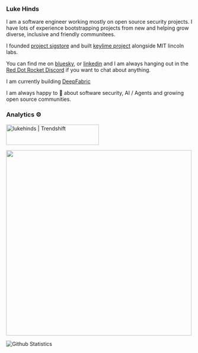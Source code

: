 ### Luke Hinds

I am a software engineer working mostly on open source security projects. I have lots of experience bootstrapping projects from new and helping grow diverse, inclusive and friendly communitees.

I founded [project sigstore](https://sigstore.dev) and built [keylime project](https://keylime.dev) alongside MIT lincoln labs.

You can find me on [bluesky](https://bsky.app/profile/lukehinds.bsky.social), or [linkedin](https://www.linkedin.com/in/lukehinds/) and I am always hanging out in the [Red Dot Rocket Discord](https://discord.gg/pPcjYzGvbS) if you want to chat about anything. 

I am currently building [DeepFabric](https://github.com/lukehinds/deepfabric) 

I am always happy to 💬 about software security, AI / Agents and growing open source communities.

### Analytics ⚙️

<a href="https://trendshift.io/developers/8128" target="_blank"><img src="https://trendshift.io/api/badge/developers/8128" alt="lukehinds | Trendshift" style="width: 250px; height: 55px;" width="250" height="55"/></a>

<a href="https://profile.codersrank.io/user/lukehinds"><img src="https://cr-ss-service.azurewebsites.net/api/ScreenShot?widget=summary&username=lukehinds&badges=3&show-avatar=false&style=--header-bg-color:%23000;--border-radius:10px" width="500px"/></a>

![Github Statistics](https://github-readme-stats.vercel.app/api/?username=lukehinds&count_private=true&show_icons=true)

<!-- ![Github Contributions](https://github-readme-streak-stats.herokuapp.com/?user=lukehinds&hide_border=true) -->

<!-- <a href="https://profile.codersrank.io/user/lukehinds"><img src="https://cr-skills-chart-widget.azurewebsites.net/api/api?username=lukehinds"/></a> -->

<!--
![Github Languages](https://github-readme-stats.vercel.app/api/top-langs/?username=lukehinds&layout=compact&count_private=true&langs_count=9&hide=jupyter%20notebook)
-->

